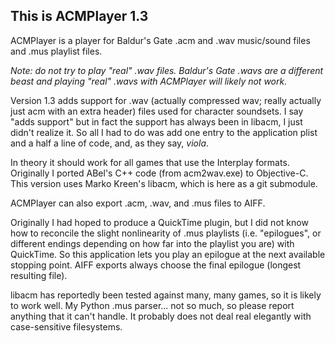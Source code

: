 ## This is ACMPlayer 1.3

ACMPlayer is a player for Baldur's Gate .acm and .wav music/sound files and
.mus playlist files.

_Note: do not try to play "real" .wav files. Baldur's Gate .wavs are a different
beast and playing "real" .wavs with ACMPlayer will likely not work._

Version 1.3 adds support for .wav (actually compressed wav; really actually
just acm with an extra header) files used
for character soundsets. I say "adds support" but in fact the support
has always been in libacm, I just didn't realize it. So all I had to do was
add one entry to the application plist and a half a line of code, and,
as they say, *viola*.

In theory it should work for all games that use the Interplay formats.
Originally I ported ABel's C++ code (from acm2wav.exe) to Objective-C.
This version uses Marko Kreen's libacm, which is here as a git submodule.

ACMPlayer can also export .acm, .wav, and .mus files to AIFF.

Originally I had hoped to produce a QuickTime plugin, but I did not know how
to reconcile the slight nonlinearity of .mus playlists (i.e. "epilogues",
or different endings depending on how far into the playlist you are) with
QuickTime. So this application lets you play an epilogue at the next available
stopping point. AIFF exports always choose the final epilogue
(longest resulting file).

libacm has reportedly been tested against many, many games, so it is likely
to work well. My Python .mus parser... not so much, so please report anything
that it can't handle. It probably does not deal real elegantly with
case-sensitive filesystems.
